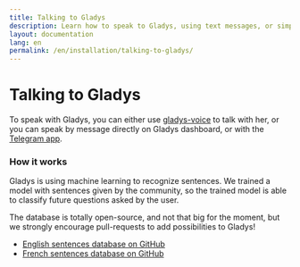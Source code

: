 ```yaml
---
title: Talking to Gladys
description: Learn how to speak to Gladys, using text messages, or simply your voice!
layout: documentation
lang: en
permalink: /en/installation/talking-to-gladys/
---
```


# Talking to Gladys

To speak with Gladys, you can either use [gladys-voice](https://github.com/gladysassistant/gladys-voice) to talk with her, or you can speak by message directly on Gladys dashboard, or with the [Telegram app](https://developer.gladysassistant.com/en/modules/telegram).

### How it works

Gladys is using machine learning to recognize sentences. We trained a model with sentences given by the community, so the trained model is able to classify future questions asked by the user.

The database is totally open-source, and not that big for the moment, but we strongly encourage pull-requests to add possibilities to Gladys! 

- [English sentences database on GitHub](https://github.com/gladysassistant/gladys-data/blob/master/sentences/v2/en.json)
- [French sentences database on GitHub](https://github.com/gladysassistant/gladys-data/blob/master/sentences/v2/fr.json)

